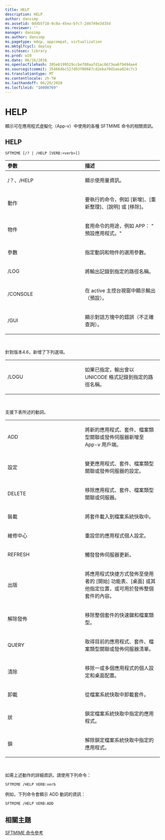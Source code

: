 ```yaml
---
title: HELP
description: HELP
author: dansimp
ms.assetid: 0ddb5f18-0c0a-45ea-b7c7-2d4749e3d35d
ms.reviewer: ''
manager: dansimp
ms.author: dansimp
ms.pagetype: mdop, appcompat, virtualization
ms.mktglfcycl: deploy
ms.sitesec: library
ms.prod: w10
ms.date: 06/16/2016
ms.openlocfilehash: 395e6199529ccbe708aa7d1ac6673ea6f9494ae4
ms.sourcegitcommit: 354664bc527d93f80687cd2eba70d1eea024c7c3
ms.translationtype: MT
ms.contentlocale: zh-TW
ms.lasthandoff: 06/26/2020
ms.locfileid: "10808769"
---
```

# HELP


顯示可在應用程式虛擬化（App-v）中使用的各種 SFTMIME 命令的相關資訊。

## HELP


`SFTMIME [/? | /HELP [VERB:<verb>]]`

<table>
<colgroup>
<col width="50%" />
<col width="50%" />
</colgroup>
<thead>
<tr class="header">
<th align="left">參數</th>
<th align="left">描述</th>
</tr>
</thead>
<tbody>
<tr class="odd">
<td align="left"><p>/？、/HELP</p></td>
<td align="left"><p>顯示使用量資訊。</p></td>
</tr>
<tr class="even">
<td align="left"><p>動作</p></td>
<td align="left"><p>要執行的命令，例如 [新增]、[重新整理]、[說明] 或 [移除]。</p></td>
</tr>
<tr class="odd">
<td align="left"><p>物件</p></td>
<td align="left"><p>套用命令的用途，例如 APP： &quot; 預設應用程式。&quot;</p></td>
</tr>
<tr class="even">
<td align="left"><p>參數</p></td>
<td align="left"><p>指定動詞和物件的選用參數。</p></td>
</tr>
<tr class="odd">
<td align="left"><p>/LOG</p></td>
<td align="left"><p>將輸出記錄到指定的路徑名稱。</p></td>
</tr>
<tr class="even">
<td align="left"><p>/CONSOLE</p></td>
<td align="left"><p>在 active 主控台視窗中顯示輸出（預設）。</p></td>
</tr>
<tr class="odd">
<td align="left"><p>/GUI</p></td>
<td align="left"><p>顯示對話方塊中的錯誤（不正確查詢）。</p></td>
</tr>
</tbody>
</table>

 

針對版本4.6，新增了下列選項。

<table>
<colgroup>
<col width="50%" />
<col width="50%" />
</colgroup>
<tbody>
<tr class="odd">
<td align="left"><p>/LOGU</p></td>
<td align="left"><p>如果已指定，輸出會以 UNICODE 格式記錄到指定的路徑名稱。</p></td>
</tr>
</tbody>
</table>

 

支援下表所述的動詞。

<table>
<colgroup>
<col width="50%" />
<col width="50%" />
</colgroup>
<tbody>
<tr class="odd">
<td align="left"><p>ADD</p></td>
<td align="left"><p>將新的應用程式、套件、檔案類型關聯或發佈伺服器新增至 App-v 用戶端。</p></td>
</tr>
<tr class="even">
<td align="left"><p>設定</p></td>
<td align="left"><p>變更應用程式、套件、檔案類型關聯或發佈伺服器的設定。</p></td>
</tr>
<tr class="odd">
<td align="left"><p>DELETE</p></td>
<td align="left"><p>移除應用程式、套件、檔案類型關聯或伺服器。</p></td>
</tr>
<tr class="even">
<td align="left"><p>裝載</p></td>
<td align="left"><p>將套件載入到檔案系統快取中。</p></td>
</tr>
<tr class="odd">
<td align="left"><p>維修中心</p></td>
<td align="left"><p>重設您的應用程式個人設定。</p></td>
</tr>
<tr class="even">
<td align="left"><p>REFRESH</p></td>
<td align="left"><p>觸發發佈伺服器更新。</p></td>
</tr>
<tr class="odd">
<td align="left"><p>出版</p></td>
<td align="left"><p>將應用程式快捷方式發佈至使用者的 [開始] 功能表、[桌面] 或其他指定位置，或可用於發佈整個套件的內容。</p></td>
</tr>
<tr class="even">
<td align="left"><p>解除發佈</p></td>
<td align="left"><p>移除整個套件的快速鍵和檔案類型。</p></td>
</tr>
<tr class="odd">
<td align="left"><p>QUERY</p></td>
<td align="left"><p>取得目前的應用程式、套件、檔案類型關聯或發佈伺服器清單。</p></td>
</tr>
<tr class="even">
<td align="left"><p>清除</p></td>
<td align="left"><p>移除一或多個應用程式的個人設定和桌面配置。</p></td>
</tr>
<tr class="odd">
<td align="left"><p>卸載</p></td>
<td align="left"><p>從檔案系統快取中卸載套件。</p></td>
</tr>
<tr class="even">
<td align="left"><p>狀</p></td>
<td align="left"><p>鎖定檔案系統快取中指定的應用程式。</p></td>
</tr>
<tr class="odd">
<td align="left"><p>鎖</p></td>
<td align="left"><p>解除鎖定檔案系統快取中指定的應用程式。</p></td>
</tr>
</tbody>
</table>

 

如需上述動作的詳細資訊，請使用下列命令：

`SFTMIME /HELP VERB:verb`

例如，下列命令會顯示 ADD 動詞的資訊：

`SFTMIME /HELP VERB:ADD`

## 相關主題


[SFTMIME 命令參考](sftmime--command-reference.md)

 

 





